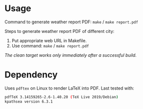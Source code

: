 # Usage

Command to generate weather report PDF: `make` / `make report.pdf`

Steps to generate weather report PDF of different city:
1. Put appropriate web URL in Makefile.
2. Use command: `make` / `make report.pdf`

*The clean target works only immediately after a successful build.*

# Dependency

Uses `pdftex` on Linux to render LaTeX into PDF. Last tested with:
```sh
pdfTeX 3.14159265-2.6-1.40.20 (TeX Live 2019/Debian)
kpathsea version 6.3.1
```
